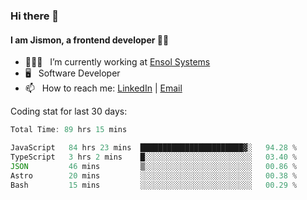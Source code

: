 ### Hi there 👋

#### I am Jismon, a frontend developer 👦🏻

- 🧑🏻‍💻   &nbsp; I’m currently working at <a href='https://www.ensolsystems.com/' target="_blank">Ensol Systems</a>
- 🖥   &nbsp; Software Developer
- 📫   &nbsp; How to reach me: <a href='https://www.linkedin.com/in/jismonthomas/'>LinkedIn</a> | <a href='mailto:hellojismonthomas@gmail.com'>Email</a>

Coding stat for last 30 days:
<!--START_SECTION:waka-->

```javascript
Total Time: 89 hrs 15 mins

JavaScript   84 hrs 23 mins  ███████████████████████▓░   94.28 %
TypeScript   3 hrs 2 mins    █░░░░░░░░░░░░░░░░░░░░░░░░   03.40 %
JSON         46 mins         ▒░░░░░░░░░░░░░░░░░░░░░░░░   00.86 %
Astro        20 mins         ░░░░░░░░░░░░░░░░░░░░░░░░░   00.38 %
Bash         15 mins         ░░░░░░░░░░░░░░░░░░░░░░░░░   00.29 %
```

<!--END_SECTION:waka-->

<!--
**jismonthomas/jismonthomas** is a ✨ _special_ ✨ repository because its `README.md` (this file) appears on your GitHub profile.

Here are some ideas to get you started:

- 🔭 I’m currently working on ...
- 🌱 I’m currently learning ...
- 👯 I’m looking to collaborate on ...
- 🤔 I’m looking for help with ...
- 💬 Ask me about ...
- 📫 How to reach me: ...
- 😄 Pronouns: ...
- ⚡ Fun fact: ...
-->

